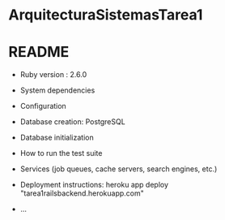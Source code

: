 
# ArquitecturaSistemasTarea1

# README

* Ruby version : 2.6.0

* System dependencies

* Configuration

* Database creation: PostgreSQL

* Database initialization

* How to run the test suite

* Services (job queues, cache servers, search engines, etc.)

* Deployment instructions: heroku app deploy "tarea1railsbackend.herokuapp.com"

* ...

